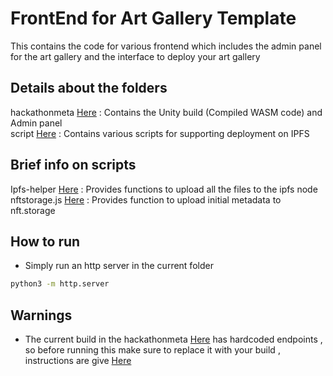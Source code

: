 # FrontEnd for Art Gallery Template

This contains the code for various frontend which includes the admin panel for the art gallery and the interface to deploy your art gallery 

## Details about the folders 

hackathonmeta [Here](hackathonmeta) : Contains the Unity build (Compiled WASM code) and Admin panel <br />
script [Here](script) : Contains various scripts for supporting deployment on IPFS

## Brief info on scripts 

Ipfs-helper [Here](script/ipfs-helper.js) : Provides functions to upload all the files to the ipfs node <br />
nftstorage.js [Here](script/nftstorage.js) : Provides function to upload initial metadata to nft.storage

## How to run 

- Simply run an http server in the current folder 
```bash
python3 -m http.server
```

## Warnings 

- The current build in the hackathonmeta [Here](hackathonmeta) has hardcoded endpoints , so before running this 
  make sure to replace it with your build , instructions are give [Here](../ArtGallery%20Template)



